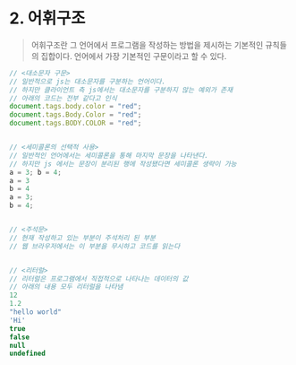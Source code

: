 # 2. 어휘구조
> 어휘구조란 그 언어에서 프로그램을 작성하는 방법을 제시하는 기본적인 규칙들의 집합이다. 언어에서 가장 기본적인 구문이라고 할 수 있다.
```javascript
// <대소문자 구문>
// 일반적으로 js는 대소문자를 구분하는 언어이다.
// 하지만 클라이언트 측 js에서는 대소문자를 구분하지 않는 예외가 존재
// 아래의 코드는 전부 같다고 인식
document.tags.body.color = "red";
document.tags.Body.Color = "red";
document.tags.BODY.COLOR = "red";


// <세미콜론의 선택적 사용>
// 일반적인 언어에서는 세미콜론을 통해 마지막 문장을 나타낸다.
// 하지만 js 에서는 문장이 분리된 행에 작성됐다면 세미콜론 생략이 가능
a = 3; b = 4;
a = 3
b = 4
a = 3;
b = 4;


// <주석문>
// 현재 작성하고 있는 부분이 주석처리 된 부분
// 웹 브라우저에서는 이 부분을 무시하고 코드를 읽는다


// <리터럴>
// 리터럴은 프로그램에서 직접적으로 나타나는 데이터의 값
// 아래의 내용 모두 리터럴을 나타냄
12
1.2
"hello world"
'Hi'
true
false
null
undefined
```